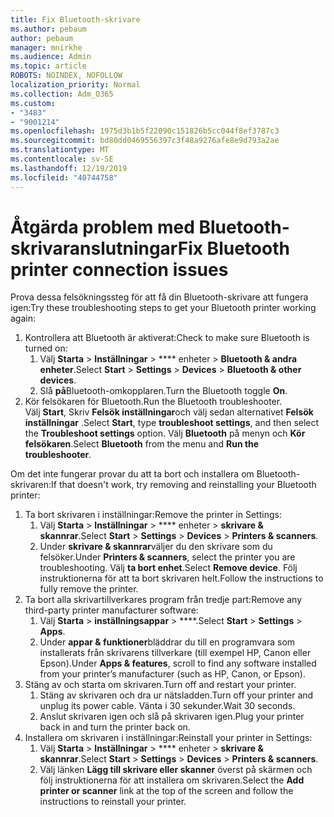```yaml
---
title: Fix Bluetooth-skrivare
ms.author: pebaum
author: pebaum
manager: mnirkhe
ms.audience: Admin
ms.topic: article
ROBOTS: NOINDEX, NOFOLLOW
localization_priority: Normal
ms.collection: Adm_O365
ms.custom:
- "3483"
- "9001214"
ms.openlocfilehash: 1975d3b1b5f22090c151826b5cc044f8ef3787c3
ms.sourcegitcommit: bd80dd0469556397c3f48a9276afe8e9d793a2ae
ms.translationtype: MT
ms.contentlocale: sv-SE
ms.lasthandoff: 12/19/2019
ms.locfileid: "40744758"
---
```

# <a name="fix-bluetooth-printer-connection-issues"></a><span data-ttu-id="1af93-102">Åtgärda problem med Bluetooth-skrivaranslutningar</span><span class="sxs-lookup"><span data-stu-id="1af93-102">Fix Bluetooth printer connection issues</span></span>

<span data-ttu-id="1af93-103">Prova dessa felsökningssteg för att få din Bluetooth-skrivare att fungera igen:</span><span class="sxs-lookup"><span data-stu-id="1af93-103">Try these troubleshooting steps to get your Bluetooth printer working again:</span></span>


1. <span data-ttu-id="1af93-104">Kontrollera att Bluetooth är aktiverat:</span><span class="sxs-lookup"><span data-stu-id="1af93-104">Check to make sure Bluetooth is turned on:</span></span>
    1. <span data-ttu-id="1af93-105">Välj **Starta** > **Inställningar** > \*\*\*\* enheter > **Bluetooth & andra enheter**.</span><span class="sxs-lookup"><span data-stu-id="1af93-105">Select **Start** > **Settings** > **Devices** > **Bluetooth & other devices**.</span></span>
    2. <span data-ttu-id="1af93-106">Slå **på**Bluetooth-omkopplaren.</span><span class="sxs-lookup"><span data-stu-id="1af93-106">Turn the Bluetooth toggle **On**.</span></span>
2. <span data-ttu-id="1af93-107">Kör felsökaren för Bluetooth.</span><span class="sxs-lookup"><span data-stu-id="1af93-107">Run the Bluetooth troubleshooter.</span></span> <br>
    <span data-ttu-id="1af93-108">Välj **Start**, Skriv **Felsök inställningar**och välj sedan alternativet **Felsök inställningar** .</span><span class="sxs-lookup"><span data-stu-id="1af93-108">Select **Start**, type **troubleshoot settings**, and then select the **Troubleshoot settings** option.</span></span> <span data-ttu-id="1af93-109">Välj **Bluetooth** på menyn och **Kör felsökaren**.</span><span class="sxs-lookup"><span data-stu-id="1af93-109">Select **Bluetooth** from the menu and **Run the troubleshooter**.</span></span>

<span data-ttu-id="1af93-110">Om det inte fungerar provar du att ta bort och installera om Bluetooth-skrivaren:</span><span class="sxs-lookup"><span data-stu-id="1af93-110">If that doesn't work, try removing and reinstalling your Bluetooth printer:</span></span>

1. <span data-ttu-id="1af93-111">Ta bort skrivaren i inställningar:</span><span class="sxs-lookup"><span data-stu-id="1af93-111">Remove the printer in Settings:</span></span>
    1. <span data-ttu-id="1af93-112">Välj **Starta** > **Inställningar** > \*\*\*\* enheter > **skrivare & skannrar**.</span><span class="sxs-lookup"><span data-stu-id="1af93-112">Select **Start** > **Settings** > **Devices** > **Printers & scanners**.</span></span>
    2. <span data-ttu-id="1af93-113">Under **skrivare & skannrar**väljer du den skrivare som du felsöker.</span><span class="sxs-lookup"><span data-stu-id="1af93-113">Under **Printers & scanners**, select the printer you are troubleshooting.</span></span> <span data-ttu-id="1af93-114">Välj **ta bort enhet**.</span><span class="sxs-lookup"><span data-stu-id="1af93-114">Select **Remove device**.</span></span> <span data-ttu-id="1af93-115">Följ instruktionerna för att ta bort skrivaren helt.</span><span class="sxs-lookup"><span data-stu-id="1af93-115">Follow the instructions to fully remove the printer.</span></span>
2. <span data-ttu-id="1af93-116">Ta bort alla skrivartillverkares program från tredje part:</span><span class="sxs-lookup"><span data-stu-id="1af93-116">Remove any third-party printer manufacturer software:</span></span>
    1. <span data-ttu-id="1af93-117">Välj **Starta** > **inställningsappar** > \*\*\*\*.</span><span class="sxs-lookup"><span data-stu-id="1af93-117">Select **Start** > **Settings** > **Apps**.</span></span>
    2. <span data-ttu-id="1af93-118">Under **appar & funktioner**bläddrar du till en programvara som installerats från skrivarens tillverkare (till exempel HP, Canon eller Epson).</span><span class="sxs-lookup"><span data-stu-id="1af93-118">Under **Apps & features**, scroll to find any software installed from your printer’s manufacturer (such as HP, Canon, or Epson).</span></span>
3. <span data-ttu-id="1af93-119">Stäng av och starta om skrivaren.</span><span class="sxs-lookup"><span data-stu-id="1af93-119">Turn off and restart your printer.</span></span>
   1. <span data-ttu-id="1af93-120">Stäng av skrivaren och dra ur nätsladden.</span><span class="sxs-lookup"><span data-stu-id="1af93-120">Turn off your printer and unplug its power cable.</span></span> <span data-ttu-id="1af93-121">Vänta i 30 sekunder.</span><span class="sxs-lookup"><span data-stu-id="1af93-121">Wait 30 seconds.</span></span> 
   2. <span data-ttu-id="1af93-122">Anslut skrivaren igen och slå på skrivaren igen.</span><span class="sxs-lookup"><span data-stu-id="1af93-122">Plug your printer back in and turn the printer back on.</span></span>
4. <span data-ttu-id="1af93-123">Installera om skrivaren i inställningar:</span><span class="sxs-lookup"><span data-stu-id="1af93-123">Reinstall your printer in Settings:</span></span>
    1. <span data-ttu-id="1af93-124">Välj **Starta** > **Inställningar** > \*\*\*\* enheter > **skrivare & skannrar**.</span><span class="sxs-lookup"><span data-stu-id="1af93-124">Select **Start** > **Settings** > **Devices** > **Printers & scanners**.</span></span>
    2. <span data-ttu-id="1af93-125">Välj länken **Lägg till skrivare eller skanner** överst på skärmen och följ instruktionerna för att installera om skrivaren.</span><span class="sxs-lookup"><span data-stu-id="1af93-125">Select the **Add printer or scanner** link at the top of the screen and follow the instructions to reinstall your printer.</span></span>
